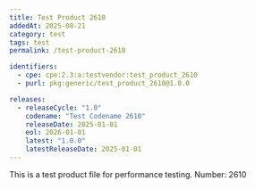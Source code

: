 ```yaml
---
title: Test Product 2610
addedAt: 2025-08-21
category: test
tags: test
permalink: /test-product-2610

identifiers:
  - cpe: cpe:2.3:a:testvendor:test_product_2610
  - purl: pkg:generic/test_product_2610@1.0.0

releases:
  - releaseCycle: "1.0"
    codename: "Test Codename 2610"
    releaseDate: 2025-01-01
    eol: 2026-01-01
    latest: "1.0.0"
    latestReleaseDate: 2025-01-01
---
```


This is a test product file for performance testing. Number: 2610
